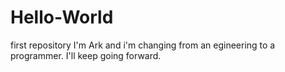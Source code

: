 # Hello-World
first repository
I'm Ark and i'm changing from an egineering to a programmer.
I'll keep going forward.